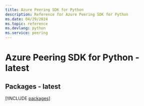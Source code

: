 ```yaml
---
title: Azure Peering SDK for Python
description: Reference for Azure Peering SDK for Python
ms.date: 04/29/2024
ms.topic: reference
ms.devlang: python
ms.service: peering
---
```

# Azure Peering SDK for Python - latest
## Packages - latest
[!INCLUDE [packages](peering-index.md)]